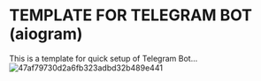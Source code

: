 # TEMPLATE FOR TELEGRAM BOT (aiogram)
This is a template for quick setup of Telegram Bot...
![47af79730d2a6fb323adbd32b489e441](https://user-images.githubusercontent.com/60688702/164267888-60dd7377-364b-486b-8895-86e04227f275.jpg)
